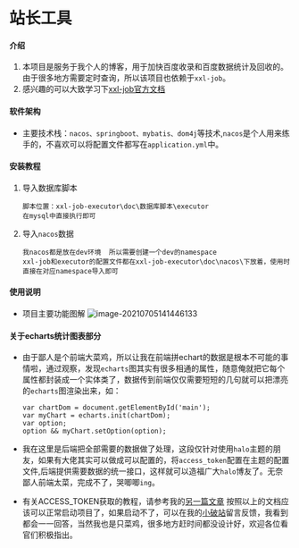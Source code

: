 # 站长工具

#### 介绍
1. 本项目是服务于我个人的博客，用于加快百度收录和百度数据统计及回收的。由于很多地方需要定时查询，所以该项目也依赖于`xxl-job`。
2. 感兴趣的可以大致学习下[xxl-job官方文档](https://www.xuxueli.com/xxl-job/#%E3%80%8A%E5%88%86%E5%B8%83%E5%BC%8F%E4%BB%BB%E5%8A%A1%E8%B0%83%E5%BA%A6%E5%B9%B3%E5%8F%B0XXL-JOB%E3%80%8B)

#### 软件架构
- 主要技术栈：`nacos、springboot、mybatis、dom4j`等技术,`nacos`是个人用来练手的，不喜欢可以将配置文件都写在`application.yml`中。



#### 安装教程

1. 导入数据库脚本

   ```
   脚本位置：xxl-job-executor\doc\数据库脚本\executor
   在mysql中直接执行即可
   ```

2. 导入`nacos`数据

   ```
   我nacos都是放在dev环境  所以需要创建一个dev的namespace
   xxl-job和executor的配置文件都在xxl-job-executor\doc\nacos\下放着，使用时直接在对应namespace导入即可
   ```

#### 使用说明

- 项目主要功能图解
  ![image-20210705141446133](https://images.chenmx.net//blog20210705143851.png!halo)

#### 关于echarts统计图表部分

- 由于鄙人是个前端大菜鸡，所以让我在前端拼echart的数据是根本不可能的事情啦，通过观察，发现`echarts`图其实有很多相通的属性，随意俺就把它每个属性都封装成一个实体类了，数据传到前端仅仅需要短短的几句就可以把漂亮的`echarts`图渲染出来，如：

  ```
  var chartDom = document.getElementById('main');
  var myChart = echarts.init(chartDom);
  var option;
  option && myChart.setOption(option);
  ```

- 我在这里是后端把全部需要的数据做了处理，这段仅针对使用`halo`主题的朋友，如果有大佬其实可以做成可以配置的，将`access_token`配置在主题的配置文件,后端提供需要数据的统一接口，这样就可以造福广大`halo`博友了。无奈鄙人前端太菜，完成不了，哭唧唧`ing`。
- 有关ACCESS_TOKEN获取的教程，请参考我的[另一篇文章](https://www.chenmx.net/?p=242)
按照以上的文档应该可以正常启动项目了，如果启动不了，可以在我的[小破站](https://www.chenmx.net)留言反馈，我看到都会一一回答，当然我也是只菜鸡，很多地方赶时间都没设计好，欢迎各位看官们积极指出。
